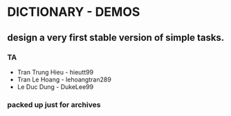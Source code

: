 # DICTIONARY - DEMOS
## design a very first stable version of simple tasks.
### TA
* Tran Trung Hieu - hieutt99
* Tran Le Hoang - lehoangtran289
* Le Duc Dung - DukeLee99

### packed up just for archives
